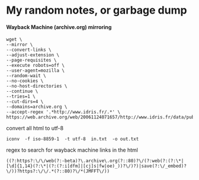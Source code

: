 # My random notes, or garbage dump

#### Wayback Machine (archive.org) mirroring
    wget \
    --mirror \
    --convert-links \
    --adjust-extension \
    --page-requisites \
    --execute robots=off \
    --user-agent=mozilla \
    --random-wait \
    --no-cookies \
    --no-host-directories \
    --continue \
    --tries=1 \
    --cut-dirs=4 \
    --domains=archive.org \
    --accept-regex '.*http://www.idris.fr/.*' \
    https://web.archive.org/web/20061124071657/http://www.idris.fr/data/publications/JMFFT/
    
convert all html to utf-8

    iconv  -f iso-8859-1  -t utf-8  in.txt  -o out.txt
    
regex to search for wayback machine links in the html

    ((?:https?:\/\/web(?:-beta)?\.archive\.org(?::80)?\/(?:web(?:(?:\*|[\d]{1,14}(?:\*|(?:(?:i[dfm]|[cj]s|fw|oe)_))?\/)?)|save(?:\/_embed)?\/))?https?:\/\/.*(?::80)?\/*(JMFFT\/))
